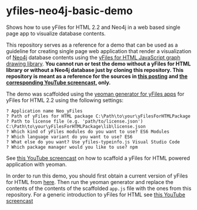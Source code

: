 # yfiles-neo4j-basic-demo
Shows how to use yFiles for HTML 2.2 and Neo4j in a web based single page app to visualize database contents.

This repository serves as a reference for a demo that can be used as a guideline for creating single page web application that render a visualization of [Neo4j](https://www.neo4j.com) database contents using the [yFiles for HTML JavaScript graph drawing library](https://www.yworks.com/yfileshtml). __You cannot run or test the demo without a yFiles for HTML library or without a Neo4j database just by cloning this repository. This repository is meant as a reference for the sources in [this posting](https://medium.com/neo4j/neo4j-graph-visualization-like-a-pro-18651963ebd4) and [the corresponding YouTube screencast](https://youtu.be/ABixtyDjcKc), only.__

The demo was scaffolded using the [yeoman generator for yFiles apps](https://www.npmjs.com/package/generator-yfiles-app) for yFiles for HTML 2.2 using the following settings: 

```
? Application name Neo_yFiles
? Path of yFiles for HTML package C:\Path\to\your\yFilesForHTMLPackage
? Path to license file (e.g. 'path/to/license.json') C:\Path\to\your\yFilesForHTMLPackage\lib\license.json
? Which kind of yFiles modules do you want to use? ES6 Modules
? Which language variant do you want to use? ES6
? What else do you want? Use yfiles-typeinfo.js Visual Studio Code
? Which package manager would you like to use? npm
```
See [this YouTube screencast](https://youtu.be/Pj0yd1iFp9g) on how to scaffold a yFiles for HTML powered application with yeoman.

In order to run this demo, you should first obtain a current version of yFiles for HTML from [here](https://www.yworks.com/products/yfiles-for-html/evaluate). Then run the yeoman generator and replace the contents of the contents of the scaffolded `app.js` file with the ones from this repository. For a generic introduction to yFiles for HTML see [this YouTube screencast](https://youtu.be/QITNGXNGM3w)
